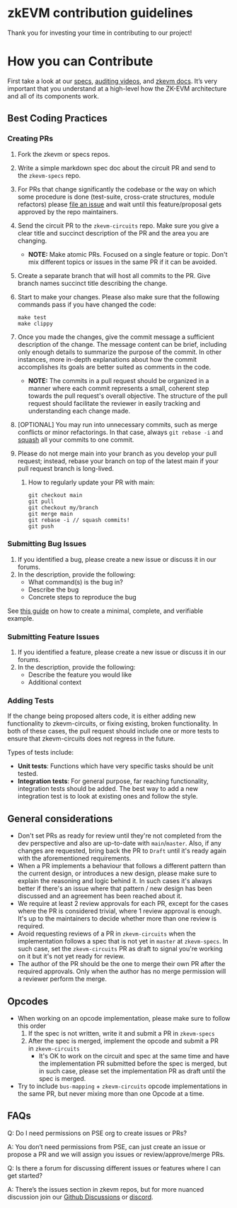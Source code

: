 # zkEVM contribution guidelines

Thank you for investing your time in contributing to our project!

# How you can Contribute

First take a look at our [specs](https://github.com/privacy-scaling-explorations/zkevm-specs), [auditing videos](https://www.youtube.com/watch?v=HhHTho2QZa4), and [zkevm docs](https://github.com/privacy-scaling-explorations/zkevm-docs). It’s very important that you understand at a high-level how the ZK-EVM architecture and all of its components work.

## Best Coding Practices

### Creating PRs

1. Fork the zkevm or specs repos.
2. Write a simple markdown spec doc about the circuit PR and send to the `zkevm-specs` repo.
3. For PRs that change significantly the codebase or the way on which some procedure is done (test-suite, cross-crate structures, module refactors) please [file an issue](https://github.com/privacy-scaling-explorations/zkevm-circuits/issues/new/choose) and wait until this feature/proposal gets approved by the repo maintainers.
4. Send the circuit PR to the `zkevm-circuits` repo. Make sure you give a clear title and succinct description of the PR and the area you are changing. 
    - ******************NOTE:****************** Make atomic PRs. Focused on a single feature or topic. Don't mix different topics or issues in the same PR if it can be avoided.
5. Create a separate branch that will host all commits to the PR. Give branch names succinct title describing the change.
6. Start to make your changes. Please also make sure that the following commands pass if you have changed the code:
    
    ```
    make test
    make clippy
    ```
    
7. Once you made the changes, give the commit message a sufficient description of the change. The message content can be brief, including only enough details to summarize the purpose of the commit. In other instances, more in-depth explanations about how the commit accomplishes its goals are better suited as comments in the code.
    - ******************NOTE:****************** The commits in a pull request should be organized in a manner where each commit represents a small, coherent step towards the pull request's overall objective. The structure of the pull request should facilitate the reviewer in easily tracking and understanding each change made.
8. [OPTIONAL] You may run into unnecessary commits, such as merge conflicts or minor refactorings. In that case, always `git rebase -i`  and [squash](https://www.git-tower.com/learn/git/faq/git-squash) all your commits to one commit. 
9. Please do not merge main into your branch as you develop your pull request; instead, rebase your branch on top of the latest main if your pull request branch is long-lived.
    1. How to regularly update your PR with main:
        
        ```
        git checkout main
        git pull
        git checkout my/branch
        git merge main
        git rebase -i // squash commits!
        git push
        ```
        

### Submitting Bug Issues

1. If you identified a bug, please create a new issue or discuss it in our forums. 
2. In the description, provide the following:
    - What command(s) is the bug in?
    - Describe the bug
    - Concrete steps to reproduce the bug

See [this guide](https://stackoverflow.com/help/mcve) on how to create a minimal, complete, and verifiable example.

### Submitting Feature Issues

1. If you identified a feature, please create a new issue or discuss it in our forums. 
2. In the description, provide the following:
    - Describe the feature you would like
    - Additional context

### Adding Tests

If the change being proposed alters code, it is either adding new functionality to zkevm-circuits, or fixing existing, broken functionality. In both of these cases, the pull request should include one or more tests to ensure that zkevm-circuits does not regress in the future.

Types of tests include:

- **Unit tests**: Functions which have very specific tasks should be unit tested.
- **Integration tests**: For general purpose, far reaching functionality, integration tests should be added. The best way to add a new integration test is to look at existing ones and follow the style.

## General considerations

- Don't set PRs as ready for review until they're not completed from the dev perspective and also are up-to-date with `main`/`master`. Also, if any changes are requested, bring back the PR to `Draft` until it's ready again with the aforementioned requirements.
- When a PR implements a behaviour that follows a different pattern than the current design, or introduces a new design, please make sure to explain the reasoning and logic behind it. In such cases it's always better if there's an issue where that pattern / new design has been discussed and an agreement has been reached about it.
- We require at least 2 review approvals for each PR, except for the cases where the PR is considered trivial, where 1 review approval is enough. It's up to the maintainers to decide whether more than one review is required.
- Avoid requesting reviews of a PR in `zkevm-circuits` when the implementation follows a spec that is not yet in `master` at `zkevm-specs`. In such case, set the `zkevm-circuits` PR as draft to signal you're working on it but it's not yet ready for review.
- The author of the PR should be the one to merge their own PR after the required approvals. Only when the author has no merge permission will a reviewer perform the merge.

## Opcodes

- When working on an opcode implementation, please make sure to follow this order
    1. If the spec is not written, write it and submit a PR in `zkevm-specs`
    2. After the spec is merged, implement the opcode and submit a PR in `zkevm-circuits`
        - It's OK to work on the circuit and spec at the same time and have the implementation PR submitted before the spec is merged, but in such case, please set the implementation PR as draft until the spec is merged.
- Try to include `bus-mapping` + `zkevm-circuits` opcode implementations in the same PR, but never mixing more than one Opcode at a time.

## FAQs

Q: Do I need permissions on PSE org to create issues or PRs?

A: You don’t need permissions from PSE, can just create an issue or propose a PR and we will assign you issues or review/approve/merge PRs. 

Q: Is there a forum for discussing different issues or features where I can get started?

A: There’s the issues section in zkevm repos, but for more nuanced discussion join our [Github Discussions](https://github.com/privacy-scaling-explorations/zkevm-circuits/discussions) or [discord](https://discord.gg/BvcMkbKN).
